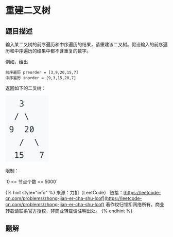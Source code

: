 # 重建二叉树

## 题目描述

输入某二叉树的前序遍历和中序遍历的结果，请重建该二叉树。假设输入的前序遍历和中序遍历的结果中都不含重复的数字。

例如，给出

```text
前序遍历 preorder = [3,9,20,15,7] 
中序遍历 inorder = [9,3,15,20,7] 
```

返回如下的二叉树：

![](../../../.gitbook/assets/image%20%287%29.png)

限制：

\`0 &lt;= 节点个数 &lt;= 5000\`

{% hint style="info" %}
来源：力扣（LeetCode） 链接：[https://leetcode-cn.com/problems/zhong-jian-er-cha-shu-lcof](https://leetcode-cn.com/problems/zhong-jian-er-cha-shu-lcof) 著作权归领扣网络所有。商业转载请联系官方授权，非商业转载请注明出处。
{% endhint %}

## 题解




